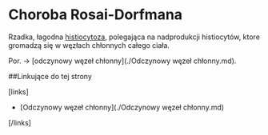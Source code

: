 # Choroba Rosai-Dorfmana

Rzadka, łagodna [histiocytoza](./Histiocytozy.md), polegająca na nadprodukcji histiocytów, ktore gromadzą się w węzłach chłonnych całego ciała.

Por. → [odczynowy węzeł chłonny](./Odczynowy węzeł chłonny.md).



##Linkujące do tej strony

[links]

- [Odczynowy węzeł chłonny](./Odczynowy węzeł chłonny.md)


[/links]

